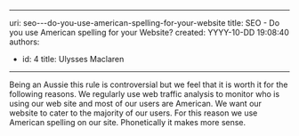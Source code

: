 

---
uri: seo---do-you-use-american-spelling-for-your-website
title: SEO - Do you use American spelling for your Website?
created: YYYY-10-DD 19:08:40
authors:
  - id: 4
    title: Ulysses Maclaren
---




<span class='intro'> <p>Being an Aussie this rule is controversial but we feel that it is worth it for the following reasons. We regularly use web traffic analysis to monitor who is using our web site and most of our users are American. We want our website to cater to the majority of our users. For this reason we use American spelling on our site. Phonetically it makes more sense.<br></p> </span>




